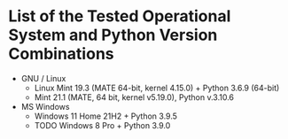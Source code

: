 # List of the Tested Operational System and Python Version Combinations

* GNU / Linux
  * Linux Mint 19.3 (MATE 64-bit, kernel 4.15.0) + Python 3.6.9 (64-bit)
  * Mint 21.1 (MATE, 64 bit, kernel v5.19.0), Python v.3.10.6
* MS Windows
  * Windows 11 Home 21H2 + Python 3.9.5
  * TODO Windows 8 Pro + Python 3.9.0
